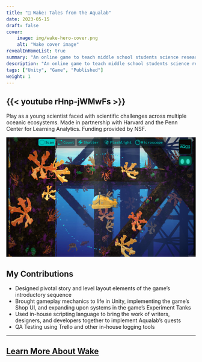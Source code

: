 ```yaml
---
title: "🐳 Wake: Tales from the Aqualab"
date: 2023-05-15
draft: false
cover:
    image: img/wake-hero-cover.png
    alt: "Wake cover image"
revealInHomeList: true
summary: "An online game to teach middle school students science research practices in the Life Sciences"
description: "An online game to teach middle school students science research practices in the Life Sciences"
tags: ["Unity", "Game", "Published"]
weight: 1
---
```


## {{< youtube rHnp-jWMwFs >}}

Play as a young scientist faced with scientific challenges across multiple oceanic ecosystems. Made in partnership with Harvard and the Penn Center for Learning Analytics. Funding provided by NSF.

![Wake Gameplay Image](img/wake-gameplay-screenshot.png)

## My Contributions

-   Designed pivotal story and level layout elements of the
    game’s introductory sequence
-   Brought gameplay mechanics to life in Unity, implementing
    the game’s Shop UI, and expanding upon systems in the
    game’s Experiment Tanks
-   Used in-house scripting language to bring the work of writers,
    designers, and developers together to implement Aqualab’s
    quests
-   QA Testing using Trello and other in-house logging tools

---

## [Learn More About Wake](https://fielddaylab.wisc.edu/play/wake/)
